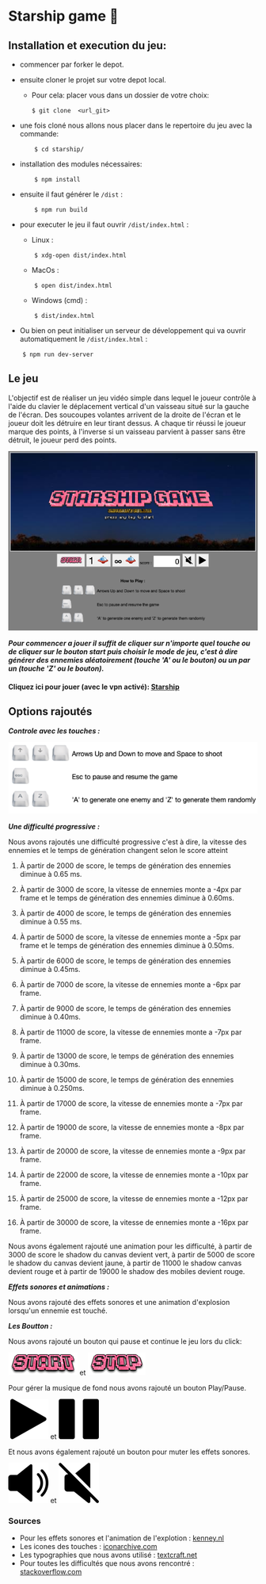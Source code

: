 # Starship game :rocket:

## Installation et execution du jeu:

-   commencer par forker le depot.
-   ensuite cloner le projet sur votre depot local.
    -   Pour cela: placer vous dans un dossier de votre choix:
        ```
        $ git clone  <url_git>
        ```
-   une fois cloné nous allons nous placer dans le repertoire du jeu avec la commande:
    ```console
        $ cd starship/
    ```
-   installation des modules nécessaires:

    ```console
        $ npm install
    ```

-   ensuite il faut générer le `/dist` :

    ```console
        $ npm run build
    ```

-   pour executer le jeu il faut ouvrir `/dist/index.html` :

    -   Linux :

    ```console
        $ xdg-open dist/index.html
    ```

    -   MacOs :

    ```console
        $ open dist/index.html
    ```

    -   Windows (cmd) :

    ```console
        $ dist/index.html
    ```

-   Ou bien on peut initialiser un serveur de développement qui va ouvrir automatiquement le `/dist/index.html` :

```console
    $ npm run dev-server
```

## Le jeu

L'objectif est de réaliser un jeu vidéo simple dans lequel le joueur contrôle à l'aide du clavier le déplacement vertical d'un vaisseau situé sur la gauche de l'écran. Des soucoupes volantes arrivent de la droite de l'écran et le joueur doit les détruire en leur tirant dessus. A chaque tir réussi le joueur marque des points, à l'inverse si un vaisseau parvient à passer sans être détruit, le joueur perd des points.

![gamePlay](./imagesReadme/gamePlay.png)

**_Pour commencer a jouer il suffit de cliquer sur n'importe quel touche ou de cliquer sur le bouton start puis choisir le mode de jeu, c'est à dire générer des ennemies
aléatoirement (touche 'A' ou le bouton) ou un par un (touche 'Z' ou le bouton)._**

#### Cliquez ici pour jouer (avec le vpn activé): [Starship](https://webtp.fil.univ-lille1.fr/~elkhayari/starship/dist/index.html)


## Options rajoutés

**_Controle avec les touches :_**

![controls](./imagesReadme/controls.png)

**_Une difficulté progressive :_**

Nous avons rajoutés une difficulté progressive c'est à dire, la vitesse des ennemies et le temps de génération changent selon le score atteint

1. À partir de 2000 de score, le temps de génération des ennemies diminue à 0.65 ms.

1. À partir de 3000 de score, la vitesse de ennemies monte a -4px par frame et le temps de génération des ennemies diminue à 0.60ms.

1. À partir de 4000 de score, le temps de génération des ennemies diminue à 0.55 ms.

1. À partir de 5000 de score, la vitesse de ennemies monte a -5px par frame et le temps de génération des ennemies diminue à 0.50ms.

1. À partir de 6000 de score, le temps de génération des ennemies diminue à 0.45ms.

1. À partir de 7000 de score, la vitesse de ennemies monte a -6px par frame.

1. À partir de 9000 de score, le temps de génération des ennemies diminue à 0.40ms.

1. À partir de 11000 de score, la vitesse de ennemies monte a -7px par frame.

1. À partir de 13000 de score, le temps de génération des ennemies diminue à 0.30ms.

1. À partir de 15000 de score, le temps de génération des ennemies diminue à 0.250ms.

1. À partir de 17000 de score, la vitesse de ennemies monte a -7px par frame.

1. À partir de 19000 de score, la vitesse de ennemies monte a -8px par frame.

1. À partir de 20000 de score, la vitesse de ennemies monte a -9px par frame.

1. À partir de 22000 de score, la vitesse de ennemies monte a -10px par frame.

1. À partir de 25000 de score, la vitesse de ennemies monte a -12px par frame.

1. À partir de 30000 de score, la vitesse de ennemies monte a -16px par frame.

Nous avons également rajouté une animation pour les difficulté, à partir de 3000 de score le shadow du canvas devient vert, à partir de 5000 de score le shadow du canvas devient jaune, à partir de 11000 le shadow canvas devient rouge et à partir de 19000 le shadow des mobiles devient rouge.

**_Effets sonores et animations :_**

Nous avons rajouté des effets sonores et une animation d'explosion lorsqu'un ennemie est touché.

**_Les Boutton :_**

Nous avons rajouté un bouton qui pause et continue le jeu lors du click:

![start](./imagesReadme/Start.png) et ![stop](./imagesReadme/Stop.png)

Pour gérer la musique de fond nous avons rajouté un bouton Play/Pause.

![play](./imagesReadme/play.png) et ![pause](./imagesReadme/pause.png)

Et nous avons également rajouté un bouton pour muter les effets sonores.

![volume](./imagesReadme/volume.png) et ![mute](./imagesReadme/mute.png)

### Sources

-   Pour les effets sonores et l'animation de l'explotion : [kenney.nl](https://kenney.nl/assets)
-   Les icones des touches : [iconarchive.com](https://iconarchive.com/show/keyboard-keys-icons-by-chromatix.html)
-   Les typographies que nous avons utilisé : [textcraft.net](https://textcraft.net/)
-   Pour toutes les difficultés que nous avons rencontré : [stackoverflow.com](https://stackoverflow.com)
